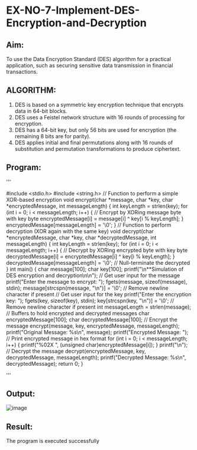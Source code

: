 # EX-NO-7-Implement-DES-Encryption-and-Decryption

## Aim:

To use the Data Encryption Standard (DES) algorithm for a practical application, such as securing sensitive data transmission in financial transactions.

## ALGORITHM:

1. DES is based on a symmetric key encryption technique that encrypts data in 64-bit blocks.
2. DES uses a Feistel network structure with 16 rounds of processing for encryption.
3. DES has a 64-bit key, but only 56 bits are used for encryption (the remaining 8 bits are for parity).
4. DES applies initial and final permutations along with 16 rounds of substitution and permutation transformations to produce ciphertext.

## Program:
'''


  #include <stdio.h>
   #include <string.h>
   // Function to perform a simple XOR-based encryption
   void encrypt(char *message, char *key, char *encryptedMessage, int
   messageLength) {
   int keyLength = strlen(key);
   for (int i = 0; i < messageLength; i++) {
   // Encrypt by XORing message byte with key byte
   encryptedMessage[i] = message[i] ^ key[i % keyLength];
   }
   encryptedMessage[messageLength] = '\0'; 
   }
   // Function to perform decryption (XOR again with the same key)
   void decrypt(char *encryptedMessage, char *key, char *decryptedMessage, int
   messageLength) {
   int keyLength = strlen(key);
   for (int i = 0; i < messageLength; i++) {
   // Decrypt by XORing encrypted byte with key byte
   decryptedMessage[i] = encryptedMessage[i] ^ key[i % keyLength];
   }
   decryptedMessage[messageLength] = '\0'; // Null-terminate the decrypted
   }
   int main() {
   char message[100];
   char key[100];
   printf("\n**Simulation of DES encryption and decryption\n\n");
   // Get user input for the message
   printf("Enter the message to encrypt: ");
   fgets(message, sizeof(message), stdin);
   message[strcspn(message, "\n")] = '\0'; // Remove newline character if present
   // Get user input for the key
   printf("Enter the encryption key: ");
   fgets(key, sizeof(key), stdin);
   key[strcspn(key, "\n")] = '\0'; // Remove newline character if present
   int messageLength = strlen(message);
   // Buffers to hold encrypted and decrypted messages
   char encryptedMessage[100];
   char decryptedMessage[100];
   // Encrypt the message
   encrypt(message, key, encryptedMessage, messageLength);
   printf("Original Message: %s\n", message);
   printf("Encrypted Message: ");
   // Print encrypted message in hex format
   for (int i = 0; i < messageLength; i++) {
   printf("%02X ", (unsigned char)encryptedMessage[i]);
   }
   printf("\n");
   // Decrypt the message
   decrypt(encryptedMessage, key, decryptedMessage, messageLength);
   printf("Decrypted Message: %s\n", decryptedMessage);
   return 0;
   }
 
'''




## Output:
![image](https://github.com/user-attachments/assets/91b40d39-f006-45ee-8d16-0836c5f0e979)


## Result:
The program is executed successfully

